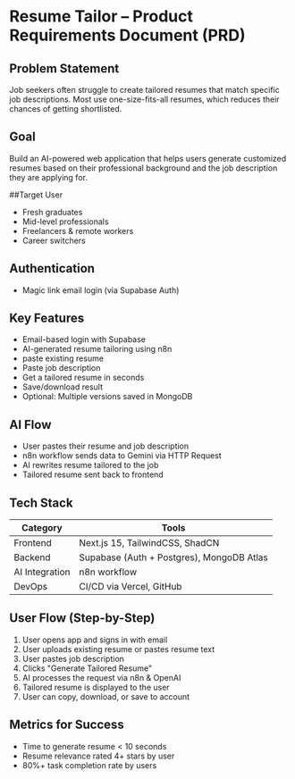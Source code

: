 # Resume Tailor – Product Requirements Document (PRD)

## Problem Statement
Job seekers often struggle to create tailored resumes that match specific job descriptions. Most use one-size-fits-all resumes, which reduces their chances of getting shortlisted.

## Goal
Build an AI-powered web application that helps users generate customized resumes based on their professional background and the job description they are applying for.

##Target User
- Fresh graduates
- Mid-level professionals
- Freelancers & remote workers
- Career switchers

## Authentication
- Magic link email login (via Supabase Auth)

## Key Features
- Email-based login with Supabase
- AI-generated resume tailoring using n8n 
- paste existing resume 
- Paste job description
- Get a tailored resume in seconds
- Save/download result
- Optional: Multiple versions saved in MongoDB

## AI Flow
- User pastes their resume and job description
- n8n workflow sends data to Gemini via HTTP Request
- AI rewrites resume tailored to the job
- Tailored resume sent back to frontend

## Tech Stack
| Category       | Tools                            |
|----------------|----------------------------------|
| Frontend       | Next.js 15, TailwindCSS, ShadCN  |
| Backend        | Supabase (Auth + Postgres), MongoDB Atlas |
| AI Integration | n8n workflow          |
| DevOps         | CI/CD via Vercel, GitHub         |

## User Flow (Step-by-Step)
1. User opens app and signs in with email
2. User uploads existing resume or pastes resume text
3. User pastes job description
4. Clicks "Generate Tailored Resume"
5. AI processes the request via n8n & OpenAI
6. Tailored resume is displayed to the user
7. User can copy, download, or save to account

## Metrics for Success
- Time to generate resume < 10 seconds
- Resume relevance rated 4+ stars by user
- 80%+ task completion rate by users